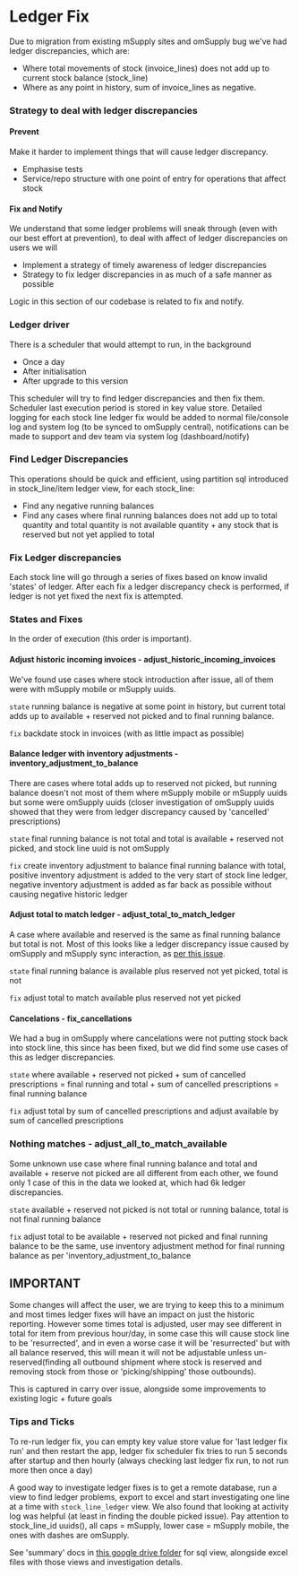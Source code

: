 # Ledger Fix

Due to migration from existing mSupply sites and omSupply bug we've had ledger discrepancies, which are:
* Where total movements of stock (invoice_lines) does not add up to current stock balance (stock_line)
* Where as any point in history, sum of invoice_lines as negative.

### Strategy to deal with ledger discrepancies

#### Prevent

Make it harder to implement things that will cause ledger discrepancy.

* Emphasise tests
* Service/repo structure with one point of entry for operations that affect stock

#### Fix and Notify

We understand that some ledger problems will sneak through (even with our best effort at prevention), to deal with affect of ledger discrepancies on users we will

* Implement a strategy of timely awareness of ledger discrepancies
* Strategy to fix ledger discrepancies in as much of a safe manner as possible

Logic in this section of our codebase is related to fix and notify.


### Ledger driver

There is a scheduler that would attempt to run, in the background

* Once a day
* After initialisation
* After upgrade to this version

This scheduler will try to find ledger discrepancies and then fix them. Scheduler last execution period is stored in key value store. Detailed logging for each stock line ledger fix would be added to normal file/console log and system log (to be synced to omSupply central), notifications can be made to support and dev team via system log (dashboard/notify) 

### Find Ledger Discrepancies

This operations should be quick and efficient, using partition sql introduced in stock_line/item ledger view, for each stock_line:

* Find any negative running balances 
* Find any cases where final running balances does not add up to total quantity and total quantity is not available quantity + any stock that is reserved but not yet applied to total

### Fix Ledger discrepancies

Each stock line will go through a series of fixes based on know invalid 'states' of ledger. After each fix a ledger discrepancy check is performed, if ledger is not yet fixed the next fix is attempted.

### States and Fixes

In the order of execution (this order is important).

#### Adjust historic incoming invoices - adjust_historic_incoming_invoices

We've found use cases where stock introduction after issue, all of them were with mSupply mobile or mSupply uuids. 

`state` running balance is negative at some point in history, but current total adds up to available + reserved not picked and to final running balance.

`fix` backdate stock in invoices (with as little impact as possible)

#### Balance ledger with inventory adjustments - inventory_adjustment_to_balance

There are cases where total adds up to reserved not picked, but running balance doesn't not most of them where mSupply mobile or mSupply uuids but some were omSupply uuids (closer investigation of omSupply uuids showed that they were from ledger discrepancy caused by 'cancelled' prescriptions)

`state` final running balance is not total and total is available + reserved not picked, and stock line uuid is not omSupply 

`fix` create inventory adjustment to balance final running balance with total, positive inventory adjustment is added to the very start of stock line ledger, negative inventory adjustment is added as far back as possible without causing negative historic ledger

#### Adjust total to match ledger - adjust_total_to_match_ledger

A case where available and reserved is the same as final running balance but total is not. Most of this looks like a ledger discrepancy issue caused by omSupply and mSupply sync interaction, as [per this issue](https://github.com/msupply-foundation/open-msupply/issues/8654).

`state` final running balance is available plus reserved not yet picked, total is not

`fix` adjust total to match available plus reserved not yet picked

#### Cancelations - fix_cancellations

We had a bug in omSupply where cancelations were not putting stock back into stock line, this since has been fixed, but we did find some use cases of this as ledger discrepancies.

`state` where available + reserved not picked + sum of cancelled prescriptions = final running and total + sum of cancelled prescriptions = final running balance

`fix` adjust total by sum of cancelled prescriptions and adjust available by sum of cancelled prescriptions

### Nothing matches - adjust_all_to_match_available

Some unknown use case where final running balance and total and available + reserve not picked are all different from each other, we found only 1 case of this in the data we looked at, which had 6k ledger discrepancies.

`state` available + reserved not picked is not total or running balance, total is not final running balance 

`fix` adjust total to be available + reserved not picked and final running balance to be the same, use inventory adjustment method for final running balance as per 'inventory_adjustment_to_balance

## IMPORTANT

Some changes will affect the user, we are trying to keep this to a minimum and most times ledger fixes will have an impact on just the historic reporting. However some times total is adjusted, user may see different in total for item from previous hour/day, in some case this will cause stock line to be 'resurrected', and in even a worse case it will be 'resurrected' but with all balance reserved, this will mean it will not be adjustable unless un-reserved(finding all outbound shipment where stock is reserved and removing stock from those or 'picking/shipping' those outbounds).

This is captured in carry over issue, alongside some improvements to existing logic + future goals

### Tips and Ticks

To re-run ledger fix, you can empty key value store value for 'last ledger fix run' and then restart the app, ledger fix scheduler fix tries to run 5 seconds after startup and then hourly (always checking last ledger fix run, to not run more then once a day)

A good way to investigate ledger fixes is to get a remote database, run a view to find ledger problems, export to excel and start investigating one line at a time with `stock_line_ledger` view. We also found that looking at activity log was helpful (at least in finding the double picked issue). Pay attention to stock_line_id uuids(), all caps = mSupply, lower case = mSupply mobile, the ones with dashes are omSupply. 

See 'summary' docs in [this google drive folder](https://drive.google.com/drive/u/1/folders/1dh8hWZ0_GgKWnrf7ldRjAtgp5jg9ZyVi) for sql view, alongside excel files with those views and investigation details.